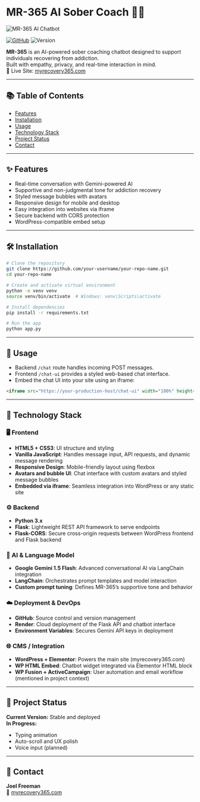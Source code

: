 
# MR-365 AI Sober Coach 🤖💬

![MR-365 AI Chatbot](./mr365-chatbot.png)

[![GitHub](https://img.shields.io/badge/GitHub-Repo-blue?logo=github)](https://github.com/your-username/your-repo-name)
![Version](https://img.shields.io/badge/version-1.0.0-brightgreen)

**MR-365** is an AI-powered sober coaching chatbot designed to support individuals recovering from addiction.  
Built with empathy, privacy, and real-time interaction in mind.  
🔗 Live Site: [myrecovery365.com](https://myrecovery365.com)

---

## 📚 Table of Contents
- [Features](#features)
- [Installation](#installation)
- [Usage](#usage)
- [Technology Stack](#technology-stack)
- [Project Status](#project-status)
- [Contact](#contact)

---

## ✨ Features
- Real-time conversation with Gemini-powered AI
- Supportive and non-judgmental tone for addiction recovery
- Styled message bubbles with avatars
- Responsive design for mobile and desktop
- Easy integration into websites via iframe
- Secure backend with CORS protection
- WordPress-compatible embed setup

---

## 🛠 Installation

```bash
# Clone the repository
git clone https://github.com/your-username/your-repo-name.git
cd your-repo-name

# Create and activate virtual environment
python -m venv venv
source venv/bin/activate  # Windows: venv\Scripts\activate

# Install dependencies
pip install -r requirements.txt

# Run the app
python app.py
```

---

## 🚀 Usage

- Backend `/chat` route handles incoming POST messages.
- Frontend `/chat-ui` provides a styled web-based chat interface.
- Embed the chat UI into your site using an iframe:
  
```html
<iframe src="https://your-production-host/chat-ui" width="100%" height="600px" style="border: none;"></iframe>
```

---

## 🧰 Technology Stack

### 🖥️ Frontend
- **HTML5 + CSS3**: UI structure and styling
- **Vanilla JavaScript**: Handles message input, API requests, and dynamic message rendering
- **Responsive Design**: Mobile-friendly layout using flexbox
- **Avatars and bubble UI**: Chat interface with custom avatars and styled message bubbles
- **Embedded via iframe**: Seamless integration into WordPress or any static site

### ⚙️ Backend
- **Python 3.x**
- **Flask**: Lightweight REST API framework to serve endpoints
- **Flask-CORS**: Secure cross-origin requests between WordPress frontend and Flask backend

### 🧠 AI & Language Model
- **Google Gemini 1.5 Flash**: Advanced conversational AI via LangChain integration
- **LangChain**: Orchestrates prompt templates and model interaction
- **Custom prompt tuning**: Defines MR-365’s supportive tone and behavior

### ☁️ Deployment & DevOps
- **GitHub**: Source control and version management
- **Render**: Cloud deployment of the Flask API and chatbot interface
- **Environment Variables**: Secures Gemini API keys in deployment

### 🌐 CMS / Integration
- **WordPress + Elementor**: Powers the main site (myrecovery365.com)
- **WP HTML Embed**: Chatbot widget integrated via Elementor HTML block
- **WP Fusion + ActiveCampaign**: User automation and email workflow (mentioned in project context)

---

## 🚧 Project Status
**Current Version:** Stable and deployed  
**In Progress:**
- Typing animation
- Auto-scroll and UX polish
- Voice input (planned)

---

## 👤 Contact

**Joel Freeman**  
🔗 [myrecovery365.com](https://myrecovery365.com)
